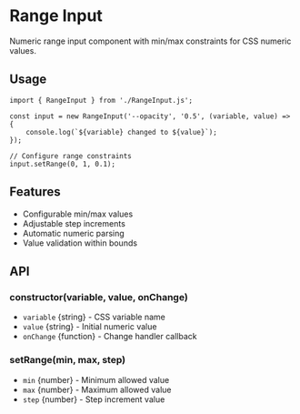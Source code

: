 # Range Input

Numeric range input component with min/max constraints for CSS numeric values.

## Usage

    import { RangeInput } from './RangeInput.js';
    
    const input = new RangeInput('--opacity', '0.5', (variable, value) => {
        console.log(`${variable} changed to ${value}`);
    });
    
    // Configure range constraints
    input.setRange(0, 1, 0.1);

## Features
- Configurable min/max values
- Adjustable step increments
- Automatic numeric parsing
- Value validation within bounds

## API

### constructor(variable, value, onChange)
- `variable` {string} - CSS variable name
- `value` {string} - Initial numeric value
- `onChange` {function} - Change handler callback

### setRange(min, max, step)
- `min` {number} - Minimum allowed value
- `max` {number} - Maximum allowed value
- `step` {number} - Step increment value
